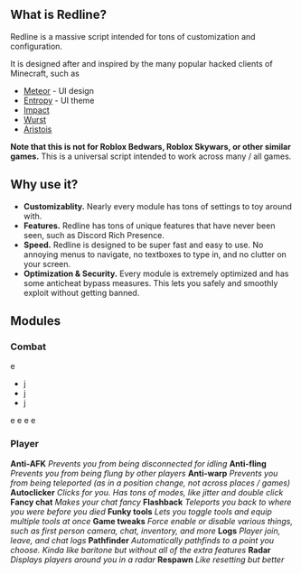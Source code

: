 

## What is Redline?
Redline is a massive script intended for tons of customization and configuration. 

It is designed after and inspired by the many popular hacked clients of Minecraft, such as

- [Meteor](https://meteorclient.com/) - UI design
- [Entropy](https://entropy.club) - UI theme
- [Impact](https://impactclient.net/)
- [Wurst](https://wurstclient.net/)
- [Aristois](https://aristois.net/)

**Note that this is not for Roblox Bedwars, Roblox Skywars, or other similar games.** This is a universal script intended to work across many / all games.

## Why use it?
- **Customizablity.** Nearly every module has tons of settings to toy around with.
- **Features.** Redline has tons of unique features that have never been seen, such as Discord Rich Presence.
- **Speed.** Redline is designed to be super fast and easy to use.  No annoying menus to navigate, no textboxes to type in, and no clutter on your screen.
- **Optimization & Security.** Every module is extremely optimized and has some anticheat bypass measures. This lets you safely and smoothly exploit without getting banned. 

## Modules

### Combat
e
- j
- j
- j

e
e
e
e


### Player
**Anti-AFK**
*Prevents you from being disconnected for idling*
**Anti-fling**
*Prevents you from being flung by other players*
**Anti-warp**
*Prevents you from being teleported (as in a position change, not across places / games)*
**Autoclicker**
*Clicks for you. Has tons of modes, like jitter and double click*
**Fancy chat**
*Makes your chat fancy*
**Flashback**
*Teleports you back to where you were before you died*
**Funky tools**
*Lets you toggle tools and equip multiple tools at once*
**Game tweaks**
*Force enable or disable various things, such as first person camera, chat, inventory, and more*
**Logs**
*Player join, leave, and chat logs*
**Pathfinder**
*Automatically pathfinds to a point you choose. Kinda like baritone but without all of the extra features*
**Radar**
*Displays players around you in a radar*
**Respawn**
*Like resetting but better*
